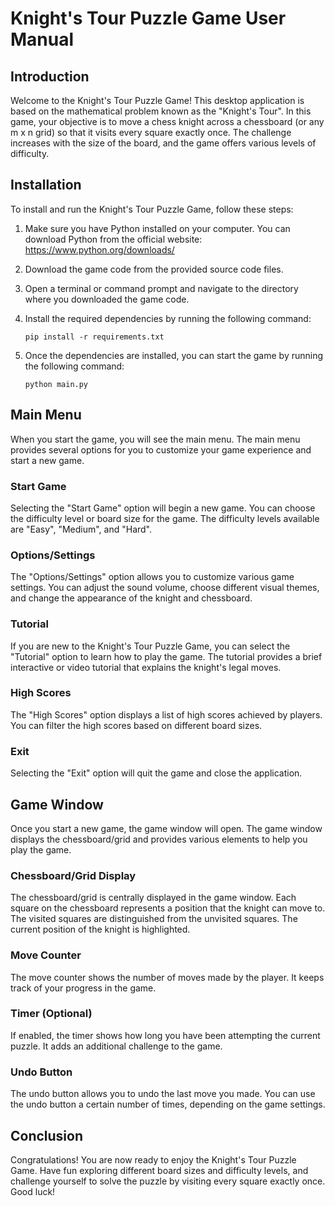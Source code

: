 # Knight's Tour Puzzle Game User Manual

## Introduction

Welcome to the Knight's Tour Puzzle Game! This desktop application is based on the mathematical problem known as the "Knight's Tour". In this game, your objective is to move a chess knight across a chessboard (or any m x n grid) so that it visits every square exactly once. The challenge increases with the size of the board, and the game offers various levels of difficulty.

## Installation

To install and run the Knight's Tour Puzzle Game, follow these steps:

1. Make sure you have Python installed on your computer. You can download Python from the official website: https://www.python.org/downloads/

2. Download the game code from the provided source code files.

3. Open a terminal or command prompt and navigate to the directory where you downloaded the game code.

4. Install the required dependencies by running the following command:
   ```
   pip install -r requirements.txt
   ```

5. Once the dependencies are installed, you can start the game by running the following command:
   ```
   python main.py
   ```

## Main Menu

When you start the game, you will see the main menu. The main menu provides several options for you to customize your game experience and start a new game.

### Start Game

Selecting the "Start Game" option will begin a new game. You can choose the difficulty level or board size for the game. The difficulty levels available are "Easy", "Medium", and "Hard".

### Options/Settings

The "Options/Settings" option allows you to customize various game settings. You can adjust the sound volume, choose different visual themes, and change the appearance of the knight and chessboard.

### Tutorial

If you are new to the Knight's Tour Puzzle Game, you can select the "Tutorial" option to learn how to play the game. The tutorial provides a brief interactive or video tutorial that explains the knight's legal moves.

### High Scores

The "High Scores" option displays a list of high scores achieved by players. You can filter the high scores based on different board sizes.

### Exit

Selecting the "Exit" option will quit the game and close the application.

## Game Window

Once you start a new game, the game window will open. The game window displays the chessboard/grid and provides various elements to help you play the game.

### Chessboard/Grid Display

The chessboard/grid is centrally displayed in the game window. Each square on the chessboard represents a position that the knight can move to. The visited squares are distinguished from the unvisited squares. The current position of the knight is highlighted.

### Move Counter

The move counter shows the number of moves made by the player. It keeps track of your progress in the game.

### Timer (Optional)

If enabled, the timer shows how long you have been attempting the current puzzle. It adds an additional challenge to the game.

### Undo Button

The undo button allows you to undo the last move you made. You can use the undo button a certain number of times, depending on the game settings.

## Conclusion

Congratulations! You are now ready to enjoy the Knight's Tour Puzzle Game. Have fun exploring different board sizes and difficulty levels, and challenge yourself to solve the puzzle by visiting every square exactly once. Good luck!